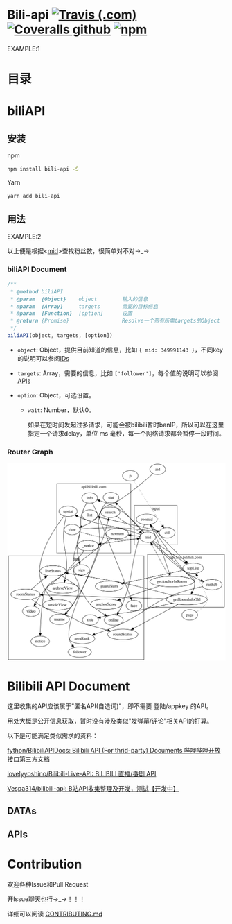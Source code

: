 # Bili-api [![Travis (.com)](https://img.shields.io/travis/com/simon300000/bili-api.svg)](https://travis-ci.com/simon300000/bili-api) [![Coveralls github](https://img.shields.io/coveralls/github/simon300000/bili-api.svg)](https://coveralls.io/github/simon300000/bili-api) [![npm](https://img.shields.io/npm/v/bili-api.svg)](https://www.npmjs.com/package/bili-api)

EXAMPLE:1

# 目录

<!--toc-->

# biliAPI

## 安装

npm

```sh
npm install bili-api -S
```

Yarn

```sh
yarn add bili-api
```

## 用法

EXAMPLE:2

以上便是根据<[mid](#api_mid)>查找粉丝数，很简单对不对→\_→

### biliAPI Document

```javascript
/**
 * @method biliAPI
 * @param  {Object}    object        输入的信息
 * @param  {Array}     targets       需要的目标信息
 * @param  {Function}  [option]      设置
 * @return {Promise}                 Resolve一个带有所需targets的Object
 */
biliAPI(object, targets, [option])
```

- `object`: Object，提供目前知道的信息，比如 `{ mid: 349991143 }`，不同key的说明可以参阅[IDs](#ids)

- `targets`: Array，需要的信息，比如 `['follower']`，每个值的说明可以参阅[APIs](#apis)

- `option`: Object，可选设置。

  - `wait`: Number，默认0。

    如果在短时间发起过多请求，可能会被bilibili暂时banIP，所以可以在这里指定一个请求delay，单位 ms 毫秒，每一个网络请求都会暂停一段时间。

<!-- #### Option -->

### Router Graph

![Graph of apis](api.svg)

# Bilibili API Document

这里收集的API应该属于"匿名API(自造词)"，即不需要 登陆/appkey 的API。

用处大概是公开信息获取，暂时没有涉及类似"发弹幕/评论"相关API的打算。

以下是可能满足类似需求的资料：

[fython/BilibiliAPIDocs: Bilibili API (For thrid-party) Documents 哔哩哔哩开放接口第三方文档](https://github.com/fython/BilibiliAPIDocs)

[lovelyyoshino/Bilibili-Live-API: BILIBILI 直播/番剧 API](https://github.com/lovelyyoshino/Bilibili-Live-API)

[Vespa314/bilibili-api: B站API收集整理及开发，测试【开发中】](https://github.com/Vespa314/bilibili-api)

## DATAs

<!-- [[idDocument]] -->

## APIs

<!-- [[apiDocument]] -->

# Contribution

欢迎各种Issue和Pull Request

开Issue聊天也行→\_→！！！

详细可以阅读 [CONTRIBUTING.md](CONTRIBUTING.md)
